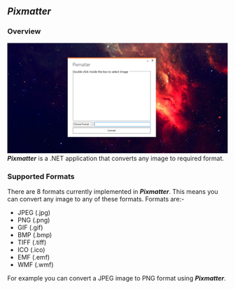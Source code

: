 ## _Pixmatter_

### Overview

![pixmatter](https://github.com/evilprince2009/Pixmatter/blob/main/images/Screenshot_1.png)
_**Pixmatter**_ is a .NET application that converts any image to required format.

### Supported Formats

There are 8 formats currently implemented in _**Pixmatter**_. This means you can convert any image to any of these formats.
Formats are:-

- JPEG (.jpg)
- PNG (.png)
- GIF (.gif)
- BMP (.bmp)
- TIFF (.tiff)
- ICO (.ico)
- EMF (.emf)
- WMF (.wmf)

For example you can convert a JPEG image to PNG format using _**Pixmatter**_.

